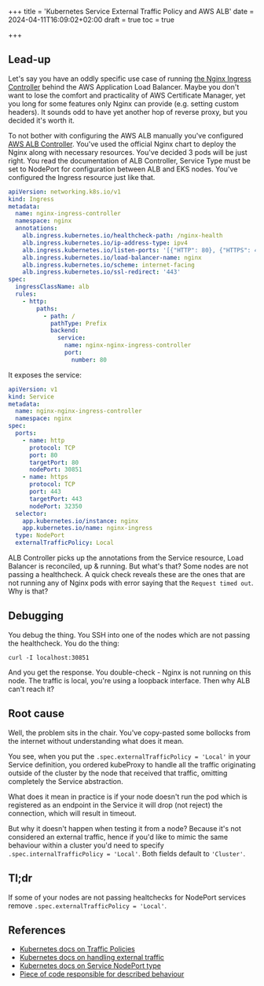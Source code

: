 +++
title = 'Kubernetes Service External Traffic Policy and AWS ALB'
date = 2024-04-11T16:09:02+02:00
draft = true
toc = true

+++

## Lead-up

Let's say you have an oddly specific use case of running [the Nginx Ingress Controller](https://github.com/nginxinc/kubernetes-ingress) behind the AWS Application Load Balancer. Maybe you don't want to lose the comfort and practicality of AWS Certificate Manager, yet you long for some features only Nginx can provide (e.g. setting custom headers). It sounds odd to have yet another hop of reverse proxy, but you decided it's worth it.

To not bother with configuring the AWS ALB manually you've configured [AWS ALB Controller](https://kubernetes-sigs.github.io/aws-load-balancer-controller/v2.7/). You've used the official Nginx chart to deploy the Nginx along with necessary resources. You've decided 3 pods will be just right. You read the documentation of ALB Controller, Service Type must be set to NodePort for configuration between ALB and EKS nodes. You've configured the Ingress resource just like that.

```yaml
apiVersion: networking.k8s.io/v1
kind: Ingress
metadata:
  name: nginx-ingress-controller
  namespace: nginx
  annotations:
    alb.ingress.kubernetes.io/healthcheck-path: /nginx-health
    alb.ingress.kubernetes.io/ip-address-type: ipv4
    alb.ingress.kubernetes.io/listen-ports: '[{"HTTP": 80}, {"HTTPS": 443}]'
    alb.ingress.kubernetes.io/load-balancer-name: nginx
    alb.ingress.kubernetes.io/scheme: internet-facing
    alb.ingress.kubernetes.io/ssl-redirect: '443'
spec:
  ingressClassName: alb
  rules:
    - http:
        paths:
          - path: /
            pathType: Prefix
            backend:
              service:
                name: nginx-nginx-ingress-controller
                port:
                  number: 80
```

It exposes the service:

```yaml
apiVersion: v1
kind: Service
metadata:
  name: nginx-nginx-ingress-controller
  namespace: nginx
spec:
  ports:
    - name: http
      protocol: TCP
      port: 80
      targetPort: 80
      nodePort: 30851
    - name: https
      protocol: TCP
      port: 443
      targetPort: 443
      nodePort: 32350
  selector:
    app.kubernetes.io/instance: nginx
    app.kubernetes.io/name: nginx-ingress
  type: NodePort
  externalTrafficPolicy: Local
```

ALB Controller picks up the annotations from the Service resource, Load Balancer is reconciled, up & running. But what's that? Some nodes are not passing a healthcheck. A quick check reveals these are the ones that are not running any of Nginx pods with error saying that the `Request timed out`. Why is that? 


## Debugging 

You debug the thing. You SSH into one of the nodes which are not passing the healthcheck. You do the thing:
```shell
curl -I localhost:30851
```

And you get the response. You double-check - Nginx is not running on this node. The traffic is local, you're using a loopback interface. Then why ALB can't reach it?

## Root cause

Well, the problem sits in the chair. You've copy-pasted some bollocks from the internet without understanding what does it mean.

You see, when you put the `.spec.externalTrafficPolicy = 'Local'` in your Service definition, you ordered kubeProxy to handle all the traffic originating outside of the cluster by the node that received that traffic, omitting completely the Service abstraction.

What does it mean in practice is if your node doesn't run the pod which is registered as an endpoint in the Service it will drop (not reject) the connection, which will result in timeout.

But why it doesn't happen when testing it from a node? Because it's not considered an external traffic, hence if you'd like to mimic the same behaviour within a cluster you'd need to specify `.spec.internalTrafficPolicy = 'Local'`. Both fields default to `'Cluster'`. 

## Tl;dr

If some of your nodes are not passing healtchecks for NodePort services remove `.spec.externalTrafficPolicy = 'Local'`.

## References

- [Kubernetes docs on Traffic Policies](https://kubernetes.io/docs/concepts/services-networking/service-traffic-policy/)
- [Kubernetes docs on handling external traffic](https://kubernetes.io/docs/tasks/access-application-cluster/create-external-load-balancer/#preserving-the-client-source-ip)
- [Kubernetes docs on Service NodePort type](https://kubernetes.io/docs/concepts/services-networking/service/#type-nodeport)
- [Piece of code responsible for described behaviour](https://github.com/kubernetes/kubernetes/blob/be4b7176dc131ea842cab6882cd4a06dbfeed12a/pkg/proxy/nftables/proxier.go#L1178)
